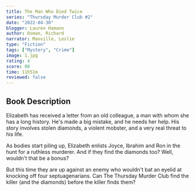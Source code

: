 ```yaml
---
title: The Man Who Died Twice
series: "Thursday Murder Club #2"
date: "2022-04-30"
blogger: Lauren Hamann
author: Osman, Richard
narrator: Manville, Leslie
type: "Fiction"
tags: ["Mystery", "Crime"]
image: 1.jpg
rating: 4
score: 80
time: 11h51m
reviewed: false
---
```


## Book Description

Elizabeth has received a letter from an old colleague, a man with whom she has a long history. He's made a big mistake, and he needs her help. His story involves stolen diamonds, a violent mobster, and a very real threat to his life.

As bodies start piling up, Elizabeth enlists Joyce, Ibrahim and Ron in the hunt for a ruthless murderer. And if they find the diamonds too? Well, wouldn't that be a bonus?

But this time they are up against an enemy who wouldn't bat an eyelid at knocking off four septuagenarians. Can The Thursday Murder Club find the killer (and the diamonds) before the killer finds them?
